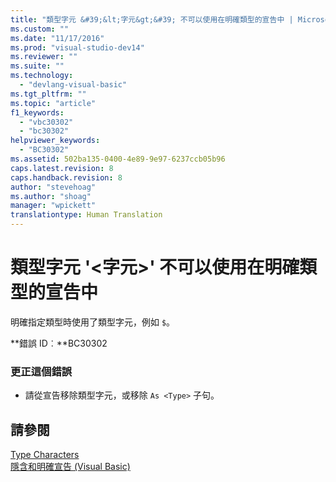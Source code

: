 ```yaml
---
title: "類型字元 &#39;&lt;字元&gt;&#39; 不可以使用在明確類型的宣告中 | Microsoft Docs"
ms.custom: ""
ms.date: "11/17/2016"
ms.prod: "visual-studio-dev14"
ms.reviewer: ""
ms.suite: ""
ms.technology: 
  - "devlang-visual-basic"
ms.tgt_pltfrm: ""
ms.topic: "article"
f1_keywords: 
  - "vbc30302"
  - "bc30302"
helpviewer_keywords: 
  - "BC30302"
ms.assetid: 502ba135-0400-4e89-9e97-6237ccb05b96
caps.latest.revision: 8
caps.handback.revision: 8
author: "stevehoag"
ms.author: "shoag"
manager: "wpickett"
translationtype: Human Translation
---
```

# 類型字元 &#39;&lt;字元&gt;&#39; 不可以使用在明確類型的宣告中
明確指定類型時使用了類型字元，例如 `$`。  
  
 **錯誤 ID︰**BC30302  
  
### 更正這個錯誤  
  
-   請從宣告移除類型字元，或移除 `As <Type>` 子句。  
  
## 請參閱  
 [Type Characters](../../visual-basic/programming-guide/language-features/data-types/type-characters.md)   
 [隱含和明確宣告 \(Visual Basic\)](http://msdn.microsoft.com/zh-tw/7260dafd-c1d5-46fc-98bf-2ea0fb94996c)